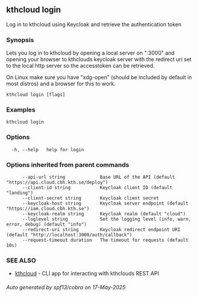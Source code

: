 ## kthcloud login

Log in to kthcloud using Keycloak and retrieve the authentication token

### Synopsis


Lets you log in to kthcloud by opening a local server on ":3000" and opening your browser to kthclouds keycloak server with the redirect uri set to the local http server so the accesstoken can be retrieved.

On Linux make sure you have "xdg-open" (should be included by default in most distros) and a browser for this to work.

```
kthcloud login [flags]
```

### Examples

```
kthcloud login
```

### Options

```
  -h, --help   help for login
```

### Options inherited from parent commands

```
      --api-url string             Base URL of the API (default "https://api.cloud.cbh.kth.se/deploy")
      --client-id string           Keycloak client ID (default "landing")
      --client-secret string       Keycloak client secret
      --keycloak-host string       Keycloak server endpoint (default "https://iam.cloud.cbh.kth.se")
      --keycloak-realm string      Keycloak realm (default "cloud")
      --loglevel string            Set the logging level (info, warn, error, debug) (default "info")
      --redirect-uri string        Keycloak redirect endpoint URI (default "http://localhost:3000/auth/callback")
      --request-timeout duration   The timeout for requests (default 10s)
```

### SEE ALSO

* [kthcloud](kthcloud.md)	 - CLI app for interacting with kthclouds REST API

###### Auto generated by spf13/cobra on 17-May-2025
